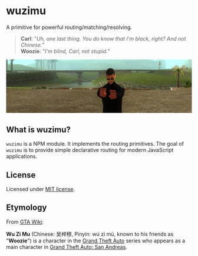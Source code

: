 # wuzimu
A primitive for powerful routing/matching/resolving.

> **Carl**: "*Uh, one last thing. You do know that I'm black, right? And not Chinese.*"\
> **Woozie**: "*I'm blind, Carl, not stupid.*"

![Woozie](woozie-in-search.jpg)

## What is wuzimu?
`wuzimu` is a NPM module. It implements the routing primitives.
The goal of `wuzimu` is to provide simple declarative routing for modern JavaScript applications.

## License
Licensed under [MIT license](LICENSE).

## Etymology
From [GTA Wiki](http://gta.wikia.com/wiki/Wu_Zi_Mu):

**Wu Zi Mu** (Chinese: 吴梓穆, Pinyin: wú zì mù, known to his friends as "**Woozie**") is a character in the [Grand Theft Auto](http://gta.wikia.com/wiki/Grand_Theft_Auto) series who appears as a main character in [Grand Theft Auto: San Andreas](http://gta.wikia.com/wiki/Grand_Theft_Auto:_San_Andreas).

